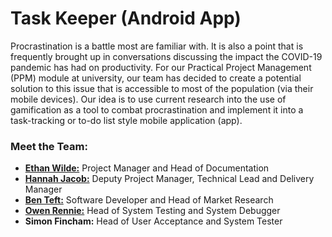# Task Keeper (Android App)
Procrastination is a battle most are familiar with. It is also a point that is frequently brought up in conversations discussing the impact the COVID-19 pandemic has had on productivity. For our Practical Project Management (PPM) module at university, our team has decided to create a potential solution to this issue that is accessible to most of the population (via their mobile devices). Our idea is to use current research into the use of gamification as a tool to combat procrastination and implement it into a task-tracking or to-do list style mobile application (app).

### Meet the Team:
- **[Ethan Wilde:](https://github.com/Akierion)** Project Manager and Head of Documentation
- **[Hannah Jacob:](https://github.com/Hannah-Ashna)** Deputy Project Manager, Technical Lead and Delivery Manager
- **[Ben Teft:](https://github.com/Ben-Teft)** Software Developer and Head of Market Research
- **[Owen Rennie:](https://github.com/owenrennie99)** Head of System Testing and System Debugger
- **Simon Fincham:** Head of User Acceptance and System Tester

